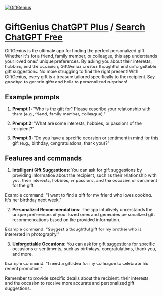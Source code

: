 
[![GiftGenius](https://files.oaiusercontent.com/file-1rCDpqYorEE1CkRrtkEmDjL2?se=2123-10-18T10%3A40%3A15Z&sp=r&sv=2021-08-06&sr=b&rscc=max-age%3D31536000%2C%20immutable&rscd=attachment%3B%20filename%3Dgarrettf_app_Icon_single_image._Flat_vector._Dreamcore._IDeas__7ca3e47d-172c-4522-89f8-52d8db71eced.png&sig=K4aUgzsaiQu2rKergkiCOEy/uaoLz78pWRXQVY4vEIo%3D)](https://chat.openai.com/g/g-94RRLJKQy-giftgenius)

# GiftGenius [ChatGPT Plus](https://chat.openai.com/g/g-94RRLJKQy-giftgenius) / [Search ChatGPT Free](https://gptcall.net/index.html#/?search=GiftGenius)

GiftGenius is the ultimate app for finding the perfect personalized gift. Whether it's for a friend, family member, or colleague, this app understands your loved ones' unique preferences. By asking you about their interests, hobbies, and the occasion, GiftGenius creates thoughtful and unforgettable gift suggestions. No more struggling to find the right present! With GiftGenius, every gift is a treasure tailored specifically to the recipient. Say goodbye to generic gifts and hello to personalized surprises!

## Example prompts

1. **Prompt 1:** "Who is the gift for? Please describe your relationship with them (e.g., friend, family member, colleague)."

2. **Prompt 2:** "What are some interests, hobbies, or passions of the recipient?"

3. **Prompt 3:** "Do you have a specific occasion or sentiment in mind for this gift (e.g., birthday, congratulations, thank you)?"

## Features and commands

1. **Intelligent Gift Suggestions**: You can ask for gift suggestions by providing information about the recipient, such as their relationship with you, their interests, hobbies, or passions, and the occasion or sentiment for the gift.

Example command: "I want to find a gift for my friend who loves cooking. It's her birthday next week."

2. **Personalized Recommendations**: The app intuitively understands the unique preferences of your loved ones and generates personalized gift recommendations based on the provided information.

Example command: "Suggest a thoughtful gift for my brother who is interested in photography."

3. **Unforgettable Occasions**: You can ask for gift suggestions for specific occasions or sentiments, such as birthdays, congratulations, thank you, and more.

Example command: "I need a gift idea for my colleague to celebrate his recent promotion."

Remember to provide specific details about the recipient, their interests, and the occasion to receive more accurate and personalized gift suggestions.


